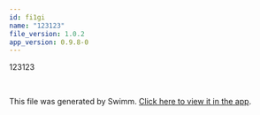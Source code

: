 ```yaml
---
id: fi1gi
name: "123123"
file_version: 1.0.2
app_version: 0.9.8-0
---
```


123123

<br/>

This file was generated by Swimm. [Click here to view it in the app](http://localhost:5000/repos/Z2l0aHViJTNBJTNBdGVzdC1naXRodWItYXBwJTNBJTNBc3dpbW1pbw==/docs/fi1gi).